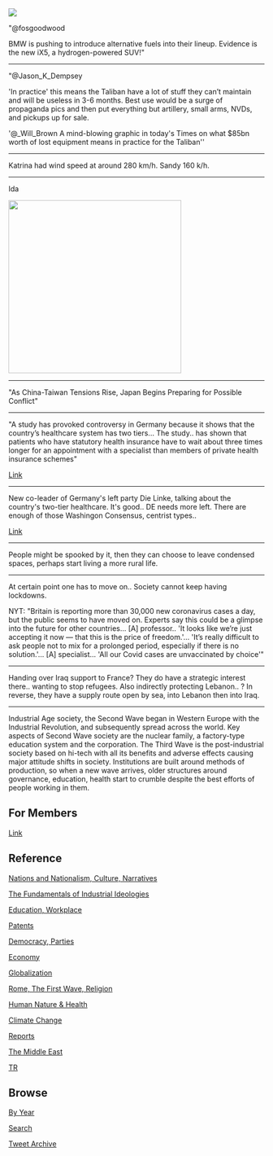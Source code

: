 <img src="https://drive.google.com/uc?export=view&id=1B2wf9R7AMH1d7Vw6e2mucLbIQ5NSjir7"/>


"@fosgoodwood

BMW is pushing to introduce alternative fuels into their
lineup. Evidence is the new iX5, a hydrogen-powered SUV!"

---

"@Jason_K_Dempsey

'In practice' this means the Taliban have a lot of stuff they can’t
maintain and will be useless in 3-6 months. Best use would be a surge
of propaganda pics and then put everything but artillery, small arms,
NVDs, and pickups up for sale.

'@_Will_Brown A mind-blowing graphic in today's Times on what $85bn
worth of lost equipment means in practice for the Taliban''

---

Katrina had wind speed at around 280 km/h. Sandy 160 k/h. 

---

Ida

<img width="340" src="https://pbs.twimg.com/media/E999VbvXIAAgROR?format=jpg&name=small"/>

---

"As China-Taiwan Tensions Rise, Japan Begins Preparing for Possible Conflict"

---

"A study has provoked controversy in Germany because it shows that the
country’s healthcare system has two tiers... The study.. has shown
that patients who have statutory health insurance have to wait about
three times longer for an appointment with a specialist than members
of private health insurance schemes"

[Link](https://www.ncbi.nlm.nih.gov/pmc/articles/PMC2292303/)

---

New co-leader of Germany's left party Die Linke, talking about the
country's two-tier healthcare. It's good.. DE needs more left. There
are enough of those Washingon Consensus, centrist
types.. 

[Link](https://twitter.com/Janine_Wissler/status/1431960175494172677)

---

People might be spooked by it, then they can choose to leave condensed
spaces, perhaps start living a more rural life.

---

At certain point one has to move on.. Society cannot keep having lockdowns.

NYT: "Britain is reporting more than 30,000 new coronavirus cases a
day, but the public seems to have moved on. Experts say this could be
a glimpse into the future for other countries... [A] professor.. 'It
looks like we’re just accepting it now — that this is the price of
freedom.'... 'It’s really difficult to ask people not to mix for a
prolonged period, especially if there is no solution.'...  [A]
specialist... 'All our Covid cases are unvaccinated by choice'"

---

Handing over Iraq support to France? They do have a strategic interest
there.. wanting to stop refugees. Also indirectly protecting
Lebanon.. ? In reverse, they have a supply route open by sea, into
Lebanon then into Iraq.

---

Industrial Age society, the Second Wave began in Western Europe with
the Industrial Revolution, and subsequently spread across the
world. Key aspects of Second Wave society are the nuclear family, a
factory-type education system and the corporation. The Third Wave is
the post-industrial society based on hi-tech with all its benefits and
adverse effects causing major attitude shifts in society. Institutions
are built around methods of production, so when a new wave arrives,
older structures around governance, education, health start to crumble
despite the best efforts of people working in them.

## For Members

[Link](https://thirdwave-members.herokuapp.com)

## Reference

[Nations and Nationalism, Culture, Narratives](/2013/02/nations-and-nationalism.md)

[The Fundamentals of Industrial Ideologies](/2011/04/fundamentals-of-industrial-ideologies.md)

[Education, Workplace](2017/09/education-workplace.md)

[Patents](/2018/09/patents.md)

[Democracy, Parties](/2016/11/democracy.md)

[Economy](/2018/05/economy.md)

[Globalization](/2018/09/globalization.md)

[Rome, The First Wave, Religion](/2017/12/rome.md)

[Human Nature & Health](/2020/07/human-nature.md)

[Climate Change](/2018/12/climate.md)

[Reports](/2019/05/reports.md)

[The Middle East](/2019/07/middleeast.md)

[TR](../tr)

## Browse

[By Year](years.md)

[Search](search.html)

[Tweet Archive](/tweets/README.md)


